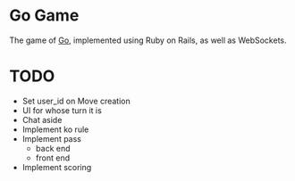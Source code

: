 # Go Game

The game of [Go](https://en.wikipedia.org/wiki/Go_(game)), implemented using Ruby on Rails, as well as WebSockets.

# TODO

 - Set user_id on Move creation
 - UI for whose turn it is
 - Chat aside
 - Implement ko rule
 - Implement pass
   - back end
   - front end
 - Implement scoring
